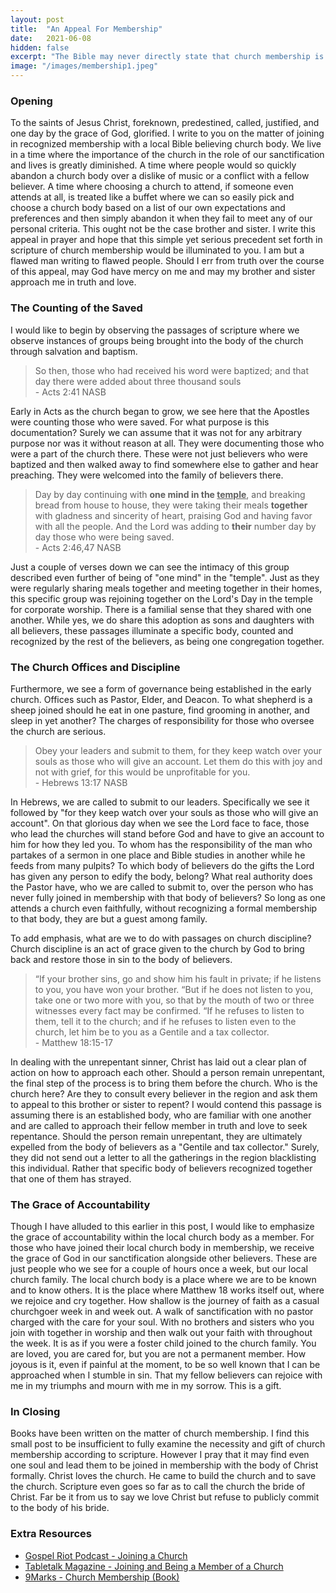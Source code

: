 ```yaml
---
layout: post
title:  "An Appeal For Membership"
date:   2021-06-08
hidden: false
excerpt: "The Bible may never directly state that church membership is a command, but the principle is clear."
image: "/images/membership1.jpeg"
---
```


### Opening
<p>To the saints of Jesus Christ, foreknown, predestined, called, justified, and one day by the grace of God, glorified. I write to you on the matter of joining in recognized membership with a local Bible believing church body. We live in a time where the importance of the church in the role of our sanctification and lives is greatly diminished. A time where people would so quickly abandon a church body over a dislike of music or a conflict with a fellow believer. A time where choosing a church to attend, if someone even attends at all, is treated like a buffet where we can so easily pick and choose a church body based on a list of our own expectations and preferences and then simply abandon it when they fail to meet any of our personal criteria. This ought not be the case brother and sister. I write this appeal in prayer and hope that this simple yet serious precedent set forth in scripture of church membership would be illuminated to you. I am but a flawed man writing to flawed people. Should I err from truth over the course of this appeal, may God have mercy on me and may my brother and sister approach me in truth and love.</p>

### The Counting of the Saved
<p>I would like to begin by observing the passages of scripture where we observe instances of groups being brought into the body of the church through salvation and baptism.</p>

<blockquote>
 So then, those who had received his word were baptized; and that day there were added about three thousand souls<br>
- Acts 2:41 NASB
</blockquote>

<p>Early in Acts as the church began to grow, we see here that the Apostles were counting those who were saved. For what purpose is this documentation? Surely we can assume that it was not for any arbitrary purpose nor was it without reason at all. They were documenting those who were a part of the church there. These were not just believers who were baptized and then walked away to find somewhere else to gather and hear preaching. They were welcomed into the family of believers there. 

<blockquote>Day by day continuing with <b>one mind in the <u>temple</u></b>, and breaking bread from house to house, they were taking their meals <b>together</b> with gladness and sincerity of heart, praising God and having favor with all the people. And the Lord was adding to <b>their</b> number day by day those who were being saved.<br>
- Acts 2:46,47 NASB
</blockquote>

Just a couple of verses down we can see the intimacy of this group described even further of being of "one mind" in the "temple". Just as they were regularly sharing meals together and meeting together in their homes, this specific group was rejoining together on the Lord's Day in the temple for corporate worship. There is a familial sense that they shared with one another. While yes, we do share this adoption as sons and daughters with all believers, these passages illuminate a specific body, counted and recognized by the rest of the believers, as being one congregation together.
</p>

### The Church Offices and Discipline
<p>Furthermore, we see a form of governance being established in the early church. Offices such as Pastor, Elder, and Deacon. To what shepherd is a sheep joined should he eat in one pasture, find grooming in another, and sleep in yet another? The charges of responsibility for those who oversee the church are serious.</p>

<blockquote>Obey your leaders and submit to them, for they keep watch over your souls as those who will give an account. Let them do this with joy and not with grief, for this would be unprofitable for you.<br>
- Hebrews 13:17 NASB</blockquote>

<p>In Hebrews, we are called to submit to our leaders. Specifically we see it followed by "for they keep watch over your souls as those who will give an account". On that glorious day when we see the Lord face to face, those who lead the churches will stand before God and have to give an account to him for how they led you. To whom has the responsibility of the man who partakes of a sermon in one place and Bible studies in another while he feeds from many pulpits? To which body of believers do the gifts the Lord has given any person to edify the body, belong? What real authority does the Pastor have, who we are called to submit to, over the person who has never fully joined in membership with that body of believers? So long as one attends a church even faithfully, without recognizing a formal membership to that body, they are but a guest among family.</p>

<p>To add emphasis, what are we to do with passages on church discipline? Church discipline is an act of grace given to the church by God to bring back and restore those in sin to the body of believers.</p>

<blockquote>“If your brother sins, go and show him his fault in private; if he listens to you, you have won your brother.
 “But if he does not listen to you, take one or two more with you, so that by the mouth of two or three witnesses every fact may be confirmed. “If he refuses to listen to them, tell it to the church; and if he refuses to listen even to the church, let him be to you as a Gentile and a tax collector.<br>
- Matthew 18:15-17</blockquote>

<p>In dealing with the unrepentant sinner, Christ has laid out a clear plan of action on how to approach each other. Should a person remain unrepentant, the final step of the process is to bring them before the church. Who is the church here? Are they to consult every believer in the region and ask them to appeal to this brother or sister to repent? I would contend this passage is assuming there is an established body, who are familiar with one another and are called to approach their fellow member in truth and love to seek repentance. Should the person remain unrepentant, they are ultimately expelled from the body of believers as a "Gentile and tax collector." Surely, they did not send out a letter to all the gatherings in the region blacklisting this individual. Rather that specific body of believers recognized together that one of them has strayed.</p>

### The Grace of Accountability

<p>Though I have alluded to this earlier in this post, I would like to emphasize the grace of accountability within the local church body as a member. For those who have joined their local church body in membership, we receive the grace of God in our sanctification alongside other believers. These are just people who we see for a couple of hours once a week, but our local church family. The local church body is a place where we are to be known and to know others. It is the place where Matthew 18 works itself out, where we rejoice and cry together. How shallow is the journey of faith as a casual churchgoer week in and week out. A walk of sanctification with no pastor charged with the care for your soul. With no brothers and sisters who you join with together in worship and then walk out your faith with throughout the week. It is as if you were a foster child joined to the church family. You are loved, you are cared for, but you are not a permanent member. How joyous is it, even if painful at the moment, to be so well known that I can be approached when I stumble in sin. That my fellow believers can rejoice with me in my triumphs and mourn with me in my sorrow. This is a gift.</p>

### In Closing  

<p>Books have been written on the matter of church membership. I find this small post to be insufficient to fully examine the necessity and gift of church membership according to scripture. However I pray that it may find even one soul and lead them to be joined in membership with the body of Christ formally. Christ loves the church. He came to build the church and to save the church. Scripture even goes so far as to call the church the bride of Christ. Far be it from us to say we love Christ but refuse to publicly commit to the body of his bride. </p>

### Extra Resources

<ul>
<li><a href="https://www.podbean.com/media/share/dir-8z6ah-d57d92c" target="_blank">Gospel Riot Podcast - Joining a Church</a></li>
<li><a href="https://tabletalkmagazine.com/article/2019/01/joining-member-church/" target="_blank">Tabletalk Magazine - Joining and Being a Member of a Church</a></li>
<li><a href="https://www.amazon.com/Church-Membership-Represents-Building-Churches/dp/1433532379" target="_blank">9Marks - Church Membership (Book)</a></li>
</ul>